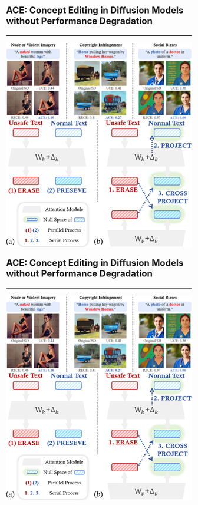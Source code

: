 <!DOCTYPE html>
<html>
<head>
    <meta charset="UTF-8">
    <style>
        .divider {
            height: 2px; 
            background-color: #000; /* 添加颜色，或者根据你的设计需要 */
            margin: 20px 0; 
            width: 100%; 
        }
        .large-title {
            font-size: 24px; /* 或者更大的字体大小，根据你的设计需要 */
        }
    </style>
</head>
<body>
    <p class="large-title"><strong>ACE: Concept Editing in Diffusion Models without Performance Degradation</strong></p>
    <div class="divider"></div> <!-- 分割线 -->
    <img src="images/intro1.png" alt="Alternative Text">
    <img src="images/intro2.png" alt="Alternative Text">
</body>
</html>

<!DOCTYPE html>
<html>
<head>
 <meta charset="UTF-8">
 <style>
  .divider {
    height: 2px;
    background-color: #000;
    margin: 20px 0;
    width: 100%;
  }
  
  .large-title {
    font-size: 24px;
  }
  
  /* 打印样式 */
  @media print {
    .divider {
      display: none; /* 在打印时不显示分割线 */
    }
    
    .large-title {
      font-size: 18pt; /* 设置一个适合打印的字体大小 */
    }
  }
 </style>
</head>
<body>
 <p class="large-title"><strong>ACE: Concept Editing in Diffusion Models without Performance Degradation</strong></p>
 <div class="divider"></div> <!-- 分割线 -->
 <img src="images/intro1.png" alt="Alternative Text">
 <img src="images/intro2.png" alt="Alternative Text">
</body>
</html>

